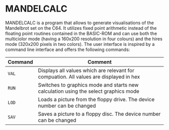 # MANDELCALC

MANDELCALC is a program that allows to generate visualisations of the Mandelbrot set on the C64. 
It utilizes fixed point arithmetic instead of the floating point routines contained in the BASIC-ROM
and can use both the multiciolor mode (having a 160x200 resolution in four colours) and
the hires mode (320x200 pixels in two colors). The user interface is inspired by a command line
interface and offers the following commands:

| Command | Comment |
|-|-|
|`VAL` | Displays all values which are relevant for compuation. All values are displayed in hex|
|`RUN` | Switches to graphics mode and starts new calculation using the select graphics mode |
|`LOD` | Loads a picture from the floppy drive. The device number can be changed | 
|`SAV` | Saves a picture to a floppy disc. The device number can be changed | 
